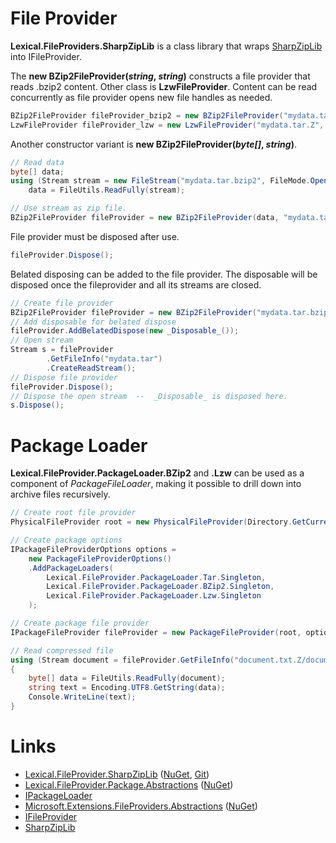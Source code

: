 # File Provider
**Lexical.FileProviders.SharpZipLib** is a class library that wraps [SharpZipLib](https://github.com/icsharpcode/SharpZipLib) into IFileProvider.

The **new BZip2FileProvider(*string*, *string*)** constructs a file provider that reads .bzip2 content. 
Other class is **LzwFileProvider**.
Content can be read concurrently as file provider opens new file handles as needed.

```csharp
BZip2FileProvider fileProvider_bzip2 = new BZip2FileProvider("mydata.tar.bzip2", "mydata.tar");
LzwFileProvider fileProvider_lzw = new LzwFileProvider("mydata.tar.Z", "mydata.tar");
```

Another constructor variant is **new BZip2FileProvider(*byte[]*, *string*)**. 

```csharp
// Read data
byte[] data;
using (Stream stream = new FileStream("mydata.tar.bzip2", FileMode.Open))
    data = FileUtils.ReadFully(stream);

// Use stream as zip file.
BZip2FileProvider fileProvider = new BZip2FileProvider(data, "mydata.tar");
```

File provider must be disposed after use.

```csharp
fileProvider.Dispose();
```

Belated disposing can be added to the file provider. The disposable will be disposed once the fileprovider and all its streams are closed.

```csharp
// Create file provider
BZip2FileProvider fileProvider = new BZip2FileProvider("mydata.tar.bzip2", "mydata.tar");
// Add disposable for belated dispose
fileProvider.AddBelatedDispose(new _Disposable_());
// Open stream
Stream s = fileProvider
        .GetFileInfo("mydata.tar")
        .CreateReadStream();
// Dispose file provider
fileProvider.Dispose();
// Dispose the open stream  --  _Disposable_ is disposed here.
s.Dispose();
```

# Package Loader
**Lexical.FileProvider.PackageLoader.BZip2** and **.Lzw**
can be used as a component of *PackageFileLoader*, making it possible to drill down into archive files recursively.

```csharp
// Create root file provider
PhysicalFileProvider root = new PhysicalFileProvider(Directory.GetCurrentDirectory());

// Create package options
IPackageFileProviderOptions options =
    new PackageFileProviderOptions()
    .AddPackageLoaders(
        Lexical.FileProvider.PackageLoader.Tar.Singleton,
        Lexical.FileProvider.PackageLoader.BZip2.Singleton,
        Lexical.FileProvider.PackageLoader.Lzw.Singleton
    );

// Create package file provider
IPackageFileProvider fileProvider = new PackageFileProvider(root, options).AddDisposable(root);

// Read compressed file
using (Stream document = fileProvider.GetFileInfo("document.txt.Z/document.txt").CreateReadStream())
{
    byte[] data = FileUtils.ReadFully(document);
    string text = Encoding.UTF8.GetString(data);
    Console.WriteLine(text);
}
```

# Links
* [Lexical.FileProvider.SharpZipLib](http://lexical.fi/FileProvider/docs/SharpZipLib/index.html) ([NuGet](https://www.nuget.org/packages/Lexical.FileProvider.SharpZipLib/), [Git](https://github.com/tagcode/Lexical.FileProvider/blob/master/Lexical.FileProvider.SharpZipLib/))
* [Lexical.FileProvider.Package.Abstractions](http://lexical.fi/FileProvider/docs/Package.Abstractions/index.html) ([NuGet](https://www.nuget.org/packages/Lexical.FileProvider.Package.Abstractions/))
 * [IPackageLoader](https://github.com/tagcode/Lexical.FileProvider/blob/master/Lexical.FileProvider.Package.Abstractions/IPackageLoader.cs)
* [Microsoft.Extensions.FileProviders.Abstractions](https://docs.microsoft.com/en-us/aspnet/core/fundamentals/file-providers) ([NuGet](https://www.nuget.org/packages/Microsoft.Extensions.FileProviders.Abstractions/))
 * [IFileProvider](https://github.com/aspnet/Extensions/blob/master/src/FileProviders/Abstractions/src/IFileProvider.cs)
* [SharpZipLib](https://github.com/icsharpcode/SharpZipLib)
